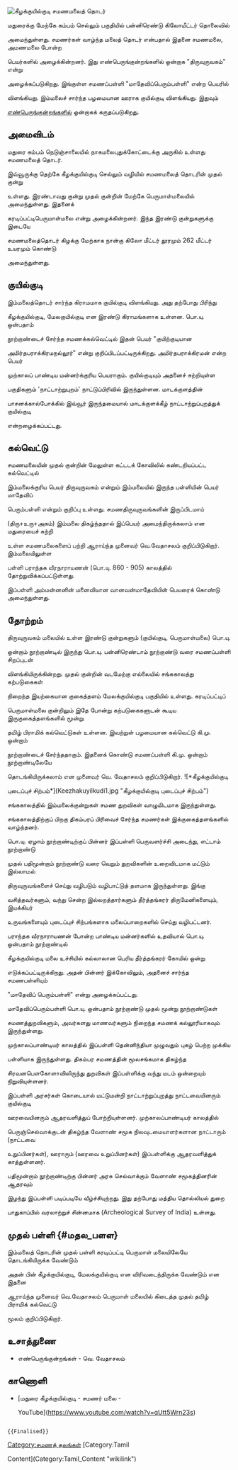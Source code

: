 ![கீழக்குயில்குடி](கீழக்குயில்குடி_மலைத்தொடர்.jpg "கீழக்குயில்குடி") சமணமலைத் தொடர்
மதுரைக்கு மேற்கே கம்பம் செல்லும் பகுதியில் பன்னிரெண்டு கிலோமீட்டர் தொலைவில்
அமைந்துள்ளது. சமணர்கள் வாழ்ந்த மலைத் தொடர் என்பதால் இதனை சமணமலை, அமணமலை போன்ற
பெயர்களில் அழைக்கின்றனர். இது எண்பெருங்குன்றங்களில் ஒன்றாக \"திருவுருவகம்\" என்று
அழைக்கப்படுகிறது. இங்குள்ள சமணப்பள்ளி \"மாதேவிப்பெரும்பள்ளி\" என்ற பெயரில்
விளங்கியது. இம்மலைச் சார்ந்த பழமையான ஊராக குயில்குடி விளங்கியது. இதுவும்
[எண்பெருங்குன்றங்களில்](எண்பெருங்குன்றம் "wikilink") ஒன்றாகக் கருதப்படுகிறது.

## அமைவிடம்

மதுரை கம்பம் நெடுஞ்சாலையில் நாகமலைபுதுக்கோட்டைக்கு அருகில் உள்ளது சமணமலைத் தொடர்.
இவ்வூருக்கு தெற்கே கீழக்குயில்குடி செல்லும் வழியில் சமணமலைத் தொடரின் முதல் குன்று
உள்ளது. இரண்டாவது குன்று முதல் குன்றின் மேற்கே பெருமாள்மலையில் அமைந்துள்ளது. இதனைக்
கரடிப்பட்டிபெருமாள்மலை என்று அழைக்கின்றனர். இந்த இரண்டு குன்றுகளுக்கு இடையே
சமணமலைத்தொடர் கிழக்கு மேற்காக நான்கு கிலோ மீட்டர் தூரமும் 262 மீட்டர் உயரமும் கொண்டு
அமைந்துள்ளது.

## குயில்குடி

இம்மலைத்தொடர் சார்ந்த கிராமமாக குயில்குடி விளங்கியது. அது தற்போது பிரிந்து
கீழக்குயில்குடி, மேலகுயில்குடி என இரண்டு கிராமங்களாக உள்ளன. பொ.யு. ஒன்பதாம்
நூற்றாண்டைச் சேர்ந்த சமணக்கல்வெட்டில் இதன் பெயர் \"குயிற்குடியான
அமிர்தபராக்கிரமநல்லூர்\" என்று குறிப்பிடப்பட்டிருக்கிறது. அமிர்தபராக்கிரமன் என்ற பெயர்
முற்காலப் பாண்டிய மன்னர்க்குரிய பெயராகும். குயில்குடியும் அதனைச் சுற்றியுள்ள
பகுதிகளும் \'நாட்டாற்றுபுறம்' நாட்டுப்பிரிவில் இருந்துள்ளன. மாடக்குளத்தின்
பாசனக்கால்போக்கில் இவ்வூர் இருந்தமையால் மாடக்குளக்கீழ் நாட்டாற்றுப்புறத்துக் குயில்குடி
என்றழைக்கப்பட்டது.

## கல்வெட்டு

சமணமலையின் முதல் குன்றின் மேலுள்ள கட்டடக் கோவிலில் கண்டறியப்பட்ட கல்வெட்டில்
இம்மலைக்குரிய பெயர் திருவுருவகம் என்றும் இம்மலையில் இருந்த பள்ளியின் பெயர் மாதேவிப்
பெரும்பள்ளி என்றும் குறிப்பு உள்ளது. சமணதிருவுருவங்களின் இருப்பிடமாய்
(திரு+உரு+அகம்) இம்மலை திகழ்ந்ததால் இப்பெயர் அமைந்திருக்கலாம் என மதுரையைச் சுற்றி
உள்ள சமணமலைகளைப் பற்றி ஆராய்ந்த முனைவர் வெ.வேதாசலம் குறிப்பிடுகிறார். இம்மலையிலுள்ள
பள்ளி பராந்தக வீரநாராயணன் (பொ.யு. 860 - 905) காலத்தில் தோற்றுவிக்கப்பட்டுள்ளது.
இப்பள்ளி அம்மன்னனின் மனைவியான வானவன்மாதேவியின் பெயரைக் கொண்டு அமைந்துள்ளது.

## தோற்றம்

திருவுருவகம் மலையில் உள்ள இரண்டு குன்றுகளும் (குயில்குடி, பெருமாள்மலை) பொ.யு.
ஒன்றாம் நூற்றாண்டில் இருந்து பொ.யு. பன்னிரெண்டாம் நூற்றாண்டு வரை சமணப்பள்ளி சிறப்புடன்
விளங்கியிருக்கின்றது. முதல் குன்றின் வடமேற்கு எல்லையில் சங்ககாலத்து கற்படுகைகள்
நிறைந்த இயற்கையான குகைத்தளம் மேலக்குயில்குடி பகுதியில் உள்ளது. கரடிப்பட்டிப்
பெருமாள்மலை குன்றிலும் இதே போன்று கற்படுகைகளுடன் கூடிய இருகுகைத்தளங்களில் மூன்று
தமிழ் பிராமிக் கல்வெட்டுகள் உள்ளன. இவற்றுள் பழமையான கல்வெட்டு கி.மு. ஒன்றாம்
நூற்றாண்டைச் சேர்ந்ததாகும். இதனைக் கொண்டு சமணப்பள்ளி கி.மு. ஒன்றாம் நூற்றாண்டிலேயே
தொடங்கியிருக்கலாம் என முனைவர் வெ. வேதாசலம் குறிப்பிடுகிறார். ![*கீழக்குயில்குடி
புடைப்புச் சிற்பம்*](Keezhakuyilkudi1.jpg "கீழக்குயில்குடி புடைப்புச் சிற்பம்")
சங்ககாலத்தில் இம்மலைக்குன்றுகள் சமண துறவிகள் வாழுமிடமாக இருந்துள்ளது.
சங்ககாலத்திற்குப் பிறகு திகம்பரப் பிரிவைச் சேர்ந்த சமணர்கள் இக்குகைத்தளங்களில் வாழ்ந்தனர்.
பொ.யு. ஏழாம் நூற்றாண்டிற்குப் பின்னர் இப்பள்ளி பெருவளர்ச்சி அடைந்து, எட்டாம் நூற்றாண்டு
முதல் பதிமூன்றாம் நூற்றாண்டு வரை வெறும் துறவிகளின் உறைவிடமாக மட்டும் இல்லாமல்
திருவுருவங்களைச் செய்து வழிபடும் வழிபாட்டுத் தளமாக இருந்துள்ளது. இங்கு
வசித்தவர்களும், வந்து சென்ற இல்லறத்தார்களும் தீர்த்தங்கரர் திருமேனிகளையும், இயக்கியர்
உருவங்களையும் புடைப்புச் சிற்பங்களாக மலைப்பாறைகளில் செய்து வழிபட்டனர்.

பராந்தக வீரநாராயணன் போன்ற பாண்டிய மன்னர்களில் உதவியால் பொ.யு. ஒன்பதாம் நூற்றாண்டில்
கீழக்குயில்குடி மலை உச்சியில் கல்லாலான பெரிய தீர்த்தங்கரர் கோயில் ஒன்று
எடுக்கப்பட்டிருக்கிறது. அதன் பின்னர் இக்கோவிலும், அதனைச் சார்ந்த சமணபள்ளியும்
\"மாதேவிப் பெரும்பள்ளி\" என்று அழைக்கப்பட்டது.

மாதேவிப்பெரும்பள்ளி பொ.யு. ஒன்பதாம் நூற்றாண்டு முதல் மூன்று நூற்றாண்டுகள்
சமணத்துறவிகளும், அவர்களது மாணவர்களும் நிறைந்த சமணக் கல்லூரியாகவும் இருந்துள்ளது.
முற்காலப்பாண்டியர் காலத்தில் இப்பள்ளி தென்னிந்தியா முழுவதும் புகழ் பெற்ற முக்கிய
பள்ளியாக இருந்துள்ளது. திகம்பர சமணத்தின் மூலசங்கமாக திகழ்ந்த
சிரவனபெளகோளாவிலிருந்து துறவிகள் இப்பள்ளிக்கு வந்து மடம் ஒன்றையும் நிறுவியுள்ளனர்.

இப்பள்ளி அரசர்கள் கொடையால் மட்டுமன்றி நாட்டாற்றுப்புறத்து நாட்டவையினரும் குயில்குடி
ஊரவையினரும் ஆதரவளித்துப் போற்றியுள்ளனர். முற்காலப்பாண்டியர் காலத்தில்
பெருஞ்செல்வாக்குடன் திகழ்ந்த வேளாண் சமூக நிலவுடமையாளர்களான நாட்டாரும் (நாட்டவை
உறுப்பினர்கள்), ஊராரும் (ஊரவை உறுப்பினர்கள்) இப்பள்ளிக்கு ஆதரவளித்துக் காத்துள்ளனர்.
பதிமூன்றாம் நூற்றாண்டிற்கு பின்னர் அரசு செல்வாக்கும் வேளாண் சமூகத்தினரின் ஆதரவும்
இழந்து இப்பள்ளி படிப்படியே வீழ்ச்சியுற்றது. இது தற்போது மத்திய தொல்லியல் துறை
பாதுகாப்பில் வரலாற்றுச் சின்னமாக (Archeological Survey of India) உள்ளது.

## முதல் பள்ளி {#மதல_பளள}

இம்மலைத் தொடரின் முதல் பள்ளி கரடிப்பட்டி பெருமாள் மலையிலேயே தொடங்கியிருக்க வேண்டும்
அதன் பின் கீழக்குயில்குடி, மேலக்குயில்குடி என விரிவடைந்திருக்க வேண்டும் என இதனை
ஆராய்ந்த முனைவர் வெ.வேதாசலம் பெருமாள் மலையில் கிடைத்த முதல் தமிழ் பிராமிக் கல்வெட்டு
மூலம் குறிப்பிடுகிறார்.

## உசாத்துணை

-   எண்பெருங்குன்றங்கள் - வெ. வேதாசலம்

## காணொளி

-   [மதுரை கீழக்குயில்குடி - சமணர் மலை -
    YouTube](https://www.youtube.com/watch?v=qUtt5Wrn23s)

```{=mediawiki}
{{Finalised}}
```
[Category:சமணத் தலங்கள்](Category:சமணத்_தலங்கள் "wikilink") [Category:Tamil
Content](Category:Tamil_Content "wikilink")
